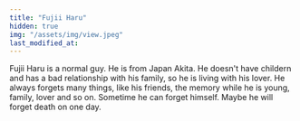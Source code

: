 ```yaml
---
title: "Fujii Haru"
hidden: true
img: "/assets/img/view.jpeg"
last_modified_at:
---
```


Fujii Haru is a normal guy. He is from Japan Akita. He doesn't have childern and has a bad relationship with his family, so he is living with his lover. He always forgets many things, like his friends, the memory while he is young, family, lover and so on. Sometime he can forget himself. 
Maybe he will forget death on one day.
